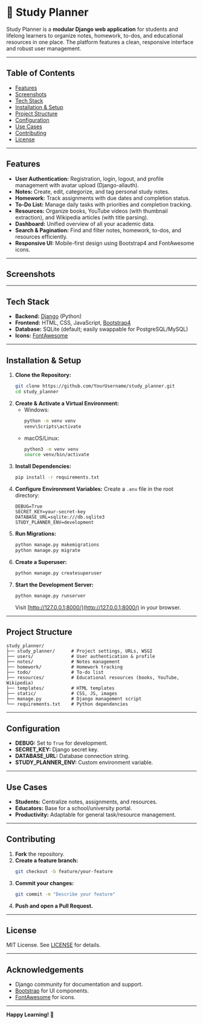 # 📖 Study Planner

Study Planner is a **modular Django web application** for students and lifelong learners to organize notes, homework, to-dos, and educational resources in one place. The platform features a clean, responsive interface and robust user management.

---

## Table of Contents
- [Features](#features)
- [Screenshots](#screenshots)
- [Tech Stack](#tech-stack)
- [Installation & Setup](#installation--setup)
- [Project Structure](#project-structure)
- [Configuration](#configuration)
- [Use Cases](#use-cases)
- [Contributing](#contributing)
- [License](#license)

---

## Features
- **User Authentication:** Registration, login, logout, and profile management with avatar upload (Django-allauth).
- **Notes:** Create, edit, categorize, and tag personal study notes.
- **Homework:** Track assignments with due dates and completion status.
- **To-Do List:** Manage daily tasks with priorities and completion tracking.
- **Resources:** Organize books, YouTube videos (with thumbnail extraction), and Wikipedia articles (with title parsing).
- **Dashboard:** Unified overview of all your academic data.
- **Search & Pagination:** Find and filter notes, homework, to-dos, and resources efficiently.
- **Responsive UI:** Mobile-first design using Bootstrap4 and FontAwesome icons.

---

## Screenshots
<!-- Add screenshots/gifs here to showcase the UI -->

---

## Tech Stack
- **Backend:** [Django](https://www.djangoproject.com/) (Python)
- **Frontend:** HTML, CSS, JavaScript, [Bootstrap4](https://getbootstrap.com/)
- **Database:** SQLite (default; easily swappable for PostgreSQL/MySQL)
- **Icons:** [FontAwesome](https://fontawesome.com/)

---

## Installation & Setup

1. **Clone the Repository:**
   ```bash
   git clone https://github.com/YourUsername/study_planner.git
   cd study_planner
   ```
2. **Create & Activate a Virtual Environment:**
   - Windows:
     ```bash
     python -m venv venv
     venv\Scripts\activate
     ```
   - macOS/Linux:
     ```bash
     python3 -m venv venv
     source venv/bin/activate
     ```
3. **Install Dependencies:**
   ```bash
   pip install -r requirements.txt
   ```
4. **Configure Environment Variables:**
   Create a `.env` file in the root directory:
   ```dotenv
   DEBUG=True
   SECRET_KEY=your-secret-key
   DATABASE_URL=sqlite:///db.sqlite3
   STUDY_PLANNER_ENV=development
   ```
5. **Run Migrations:**
   ```bash
   python manage.py makemigrations
   python manage.py migrate
   ```
6. **Create a Superuser:**
   ```bash
   python manage.py createsuperuser
   ```
7. **Start the Development Server:**
   ```bash
   python manage.py runserver
   ```
   Visit [http://127.0.0.1:8000/](http://127.0.0.1:8000/) in your browser.

---

## Project Structure
```
study_planner/
├── study_planner/      # Project settings, URLs, WSGI
├── users/              # User authentication & profile
├── notes/              # Notes management
├── homework/           # Homework tracking
├── todo/               # To-do list
├── resources/          # Educational resources (books, YouTube, Wikipedia)
├── templates/          # HTML templates
├── static/             # CSS, JS, images
├── manage.py           # Django management script
└── requirements.txt    # Python dependencies
```

---

## Configuration
- **DEBUG:** Set to `True` for development.
- **SECRET_KEY:** Django secret key.
- **DATABASE_URL:** Database connection string.
- **STUDY_PLANNER_ENV:** Custom environment variable.

---

## Use Cases
- **Students:** Centralize notes, assignments, and resources.
- **Educators:** Base for a school/university portal.
- **Productivity:** Adaptable for general task/resource management.

---

## Contributing
1. **Fork** the repository.
2. **Create a feature branch:**
   ```bash
   git checkout -b feature/your-feature
   ```
3. **Commit your changes:**
   ```bash
   git commit -m "Describe your feature"
   ```
4. **Push and open a Pull Request.**

---

## License
MIT License. See [LICENSE](LICENSE) for details.

---

## Acknowledgements
- Django community for documentation and support.
- [Bootstrap](https://getbootstrap.com/) for UI components.
- [FontAwesome](https://fontawesome.com/) for icons.

---

**Happy Learning! 🚀**